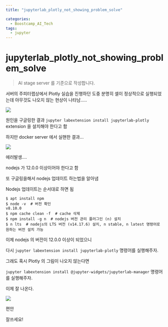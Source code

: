 ```yaml
---
title: "jupyterlab_plotly_not_showing_problem_solve"

categories:
  - Boostcamp_AI_Tech
tags:
  - jupyter
---
```


# jupyterlab_plotly_not_showing_problem_solve

> AI stage server 를 기준으로 작성합니다.

서버의 주피터랩상에서 Plotly 실습을 진행하던 도중 분명히 셀이 정상적으로 실행되었는데 아무것도 나오지 않는 현상이 나타남.....

![]({{site.url}}/assets/images/1631099768010.png)

원인을 구글링한 결과 `jupyter labextension install jupyterlab-plotly` extension 을 설치해야 한다고 함

하지만 docker server 에서 실핸한 결과...

![]({{site.url}}/assets/images/1631099983592.png)

에러발생....

nodejs 가 12.0.0 이상이어야 한다고 함

또 구글링을해서 nodejs 업데이트 하는법을 알아냄

Nodejs 업데이트는 순서대로 하면 됨

```
$ apt install npm
$ node -v  # 버전 확인
v8.10.0
$ npm cache clean -f  # cache 삭제
$ npm install -g n  # nodejs 버전 관리 플러그인 (n) 설치
$ n lts  # nodejs의 LTS 버전 (v14.17.6) 설치, n stable, n latest 명령어로 원하는 버전 설치 가능
```

이제 nodejs 의 버전이 12.0.0 이상이 되었으니

다시 `jupyter labextension install jupyterlab-plotly` 명령어를 실행해주자.

그래도 혹시 Plotly 의 그림이 나오지 않는다면

`jupyter labextension install @jupyter-widgets/jupyterlab-manager` 명령어를 실행해주자.

이제 잘 나온다.

![]({{site.url}}/assets/images/1631101255240.png)

편안

잘쓰세요!


